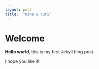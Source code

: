 ```yaml
---
layout: post
title:  "Nina & Yuri"
---
```


# Welcome

**Hello world**, this is my first Jekyll blog post.

I hope you like it!